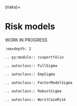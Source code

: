 (risks)=

# Risk models

WORK IN PROGRESS

```{toctree}
:maxdepth: 2
```

```{eval-rst}
.. py:module:: cvxportfolio
```

```{eval-rst}
.. autoclass:: FullSigma
```

```{eval-rst}
.. autoclass:: EmpSigma
```

```{eval-rst}
.. autoclass:: FactorModelSigma
```

```{eval-rst}
.. autoclass:: RobustSigma
```

```{eval-rst}
.. autoclass:: WorstCaseRisk
```

